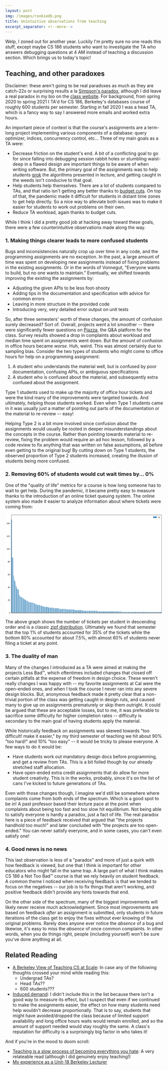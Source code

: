 ```yaml
---
layout: post
img: /images/rookiedb.png
title: Unintuitive observations from teaching
excerpt_separator: <!--more-->
---
```

Welp, I zoned out for another year. Luckily I'm pretty sure no one reads this stuff, except maybe CS 186 students who want to investigate the TA who answers debugging questions at 4 AM instead of teaching a discussion section. Which brings us to today's topic!<!--more-->

## Teaching, and other paradoxes

Disclaimer: these aren't going to be real paradoxes as much as they are catch-22s or surprising results a la [Simpson's paradox](https://en.wikipedia.org/wiki/Simpson%27s_paradox), although I did leave a real paradox in my bio on the [class website](https://cs186berkeley.net/sp21/staff/). For background, from spring 2020 to spring 2021 I TA'd for CS 186, Berkeley's databases course of roughly 600 students per semester. Starting in fall 2020 I was a head TA, which is a fancy way to say I answered more emails and worked extra hours.

An important piece of context is that the course's assignments are a term-long project implementing various components of a database: query optimizer, indices, concurrency control, etc... Three of my main goals as a TA were:
- Decrease friction on the student's end. A bit of a conflicting goal to go for since falling into debugging session rabbit holes or stumbling waist-deep in a flawed design are important things to be aware of when writing software. But, the primary goal of the assignments was to help students [grok](https://en.wikipedia.org/wiki/Grok#In_computer_programmer_culture) the algorithms presented in lecture, and getting caught in the weeds isn't conducive to that goal.
- Help students help themselves. There are a lot of students compared to TAs, and that ratio isn't getting any better thanks to [budget cuts](https://www.dailycal.org/2022/04/08/a-personal-view-of-uc-berkeleys-eecs-crisis/). On top of that, the pandemic made it difficult for students in distant time zones to get help directly. So a nice way to alleviate both issues was to make it easier for students to work out problems on their own.
- Reduce TA workload, again thanks to budget cuts.

While I think I did a pretty good job at hacking away toward these goals, there were a few counterintuitive observations made along the way.

### 1. Making things clearer leads to more confused students

Bugs and inconsistencies naturally crop up over time in any code, and the programming assignments are no exception. In the past, a large amount of time was spent on developing new assignments instead of fixing problems in the existing assignments. Or in the words of Vonnegut, "Everyone wants to build, but no one wants to maintain." Eventually, we shifted towards improving the existing the assignments by:
- Adjusting the given APIs to be less foot-shooty
- Adding tips in the documentation and specification with advice for common errors
- Leaving in more structure in the provided code
- Introducing very, very detailed error output on unit tests

So, after three semesters' worth of these changes, the amount of confusion surely decreased? Sort of. Overall, projects went a lot smoother -- there were significantly fewer questions on [Piazza](https://piazza.com/), the Q&A platform for the class. Survey results showed a drop in complaints about workload and median time spent on assignments went down. But the amount of confusion in office hours became *worse*. Huh, weird. This was almost certainly due to sampling bias. Consider the two types of students who might come to office hours for help on a programming assignment:
1. A student who understands the material well, but is confused by poor documentation, confusing APIs, or ambiguous specifications
2. A student who is confused about the material, and subsequently extra confused about the assignment.

Type 1 students used to make up the majority of office hour tickets and were the kind many of the improvements were targeted towards. And ultimately, helping those students worked. Even when Type 1 students came in it was usually just a matter of pointing out parts of the documentation or the material to re-review -- easy!

Helping Type 2 is a bit more involved since confusion about the assignments would usually be rooted in deeper misunderstandings about the concepts in the course. Rather than pointing towards material to re-review, fixing the problem would require an ad hoc lesson, followed by a code review to fix anything that was written on false assumptions, all before even getting to the original bug! By cutting down on Type 1 students, the observed proportion of Type 2 students increased, creating the illusion of students being more confused.

### 2. Removing 60% of students would cut wait times by... 0%

One of the "quality of life" metrics for a course is how long someone has to wait to get help. During the pandemic, it became pretty easy to measure thanks to the introduction of an online ticket queuing system. The online system also made it easier to analyze information about where tickets were coming from:

![](/images/zipf.png)

The above graph shows the number of tickets per student in descending order and is a classic [zipf distribution](https://en.wikipedia.org/wiki/Zipf%27s_law). Ultimately we found that semester that the top 1% of students accounted for 35% of the tickets while the bottom 80% accounted for about 7.5%, with almost 60% of students never filing a ticket at any point.

### 3. The duality of man

Many of the changes I introduced as a TA were aimed at making the projects Less Bad™, which oftentimes included changes that closed off certain pitfalls at the expense of freedom in design choice. These weren't really changes I was happy with -- my favorite assignments at Cal were the open-ended ones, and when I took the course I never ran into any severe design blocks. But, anonymous feedback made it pretty clear that a non-trivial portion of the class was getting caught in design ruts, and caused many to give up on assignments prematurely or skip them outright. It could be argued that these are acceptable losses, but to me, it was preferable to sacrifice some difficulty for higher completion rates -- difficulty is secondary to the main goal of having students apply the material.

While historically feedback on assignments was skewed towards "too difficult! make it easier," by my third semester of teaching we hit about 90% "too hard!" and 10% "too easy" -- it would be tricky to please everyone. A few ways to do it would be:
- Have students work out mandatory design docs before programming, and get a review from TAs. This is a bit foiled though by our already stretched staff allocation.
- Have open-ended extra credit assignments that do allow for more student creativity. This is in the works, probably, since it's on the list of cans I've kicked to future generations of TAs.

Even with those changes though, I imagine we'd still be somewhere where complaints come from both ends of the spectrum. Which is a good spot to be in! A past professor based their lecture pace at the point when complaints about being too fast and too slow hit equilibrium. Not being able to satisfy everyone is hardly a paradox, just a fact of life. The real paradox here is a piece of feedback received that argued that "the projects handhold too much!" and later concluded with "the projects are too open-ended." You can never satisfy everyone, and in some cases, you can't even satisfy one!

### 4. Good news is no news

This last observation is less of a "paradox" and more of just a quirk with how feedback is viewed, but one that I think is important for other educators who might fall in the same trap. A large part of what I think makes CS 186 a Not Too Bad™ course is that we rely heavily on student feedback. A common theme I noticed when receiving feedback is that we tended to focus on the negatives -- our job is to fix things that aren't working, and positive feedback didn't provide any hints towards that end.

On the other side of the spectrum, many of the biggest improvements will likely never receive much acknowledgment. Since most improvements are based on feedback *after* an assignment is submitted, only students in future iterations of the class get to enjoy the fixes without ever knowing of the original problems. Rarely does anyone ever notice the *absence* of a bug and likewise, it's easy to miss the *absence* of once common complaints. In other words, when you do things right, people (including yourself) won't be sure you've done anything at all.

## Related Reading

* [A Berkeley View of Teaching CS at Scale](https://www2.eecs.berkeley.edu/Pubs/TechRpts/2019/EECS-2019-99.html): In case any of the following thoughts crossed your mind while reading this:
    * Undergrad TAs?
    * Head TAs??
    * 600 students???
* [Induced demand](https://en.wikipedia.org/wiki/Induced_demand): I didn't include this in the list because there isn't a good way to measure its effect, but I suspect that even if we continued to make the assignments easier, the effect on how many students need help wouldn't decrease proportionally. That is to say, students that might have avoided/dropped the class because of limited support availability and long office hours waits would remain enrolled, and so the amount of support needed would stay roughly the same. A class's reputation for difficulty is a surprisingly big factor in who takes it!

And if you're in the mood to doom scroll:
* [Teaching is a slow process of becoming everything you hate](https://dynomight.net/teaching/): A very relateable read (although I did genuinely enjoy teaching!)
* [My experience as a Unit-18 Berkeley Lecturer](http://blog.pamelafox.org/2022/05/my-experience-as-unit-18-berkeley.html)